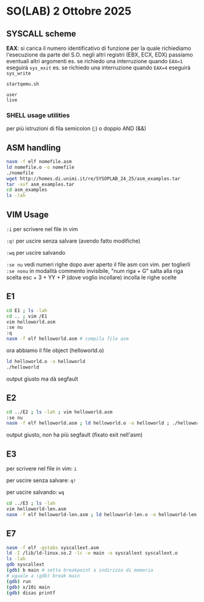 # SO(LAB) 2 Ottobre 2025

## SYSCALL scheme
**EAX**: si carica il numero identificativo di funzione per la quale richiediamo l'esecuzione da parte del S.O.
negli altri registri (EBX, ECX, EDX) passiamo eventuali altri argomenti
es. se richiedo una interruzione quando `EAX=1` eseguirà `sys_exit`
es. se richiedo una interruzione quando `EAX=4` eseguirà `sys_write`

`startqemu.sh`
```
user
live
```

### SHELL usage utilities
per più istruzioni di fila semicolon (;) o doppio AND (&&)

## ASM handling
```bash
nasm -f elf nomefile.asm 
ld nomefile.o -o nomefile
./nomefile
wget http://homes.di.unimi.it/re/SYSOPLAB_24_25/asm_examples.tar
tar -xvf asm_examples.tar
cd asm_examples
ls -lah
```

## VIM Usage

`:i` per scrivere nel file in vim

`:q!` per uscire senza salvare (avendo fatto modifiche)

`:wq` per uscire salvando

`:se nu` vedi numeri righe dopo aver aperto il file asm con vim. per toglierli `:se nonu`
in modalità commento invisibile, "num riga + G" salta alla riga scelta
esc + 3 + YY + P (dove voglio incollare) incolla le righe scelte

## E1
```bash
cd E1 ; ls -lah 
cd .. ; vim /E1
vim helloworld.asm
:se nu
:q
nasm -f elf helloworld.asm # compila file asm
```
ora abbiamo il file object (helloworld.o)
```bash
ld helloworld.o -o helloworld
./helloworld
```
output giusto ma dà segfault

## E2
```bash
cd ../E2 ; ls -lah ; vim helloworld.asm
:se nu
nasm -f elf helloworld.asm ; ld helloworld.o -o helloworld ; ./helloworld
```
output giusto, non ha più segfault (fixato exit nell'asm)

## E3
per scrivere nel file in vim: `i`

per uscire senza salvare: `q!`

per uscire salvando: `wq`
```bash
cd ../E3 ; ls -lah
vim helloworld-len.asm
nasm -f elf helloworld-len.asm ; ld helloworld-len.o -o helloworld-len ; ./helloworld-len
```

## E7
```bash
nasm -f elf -gstabs syscallext.asm
ld -I /lib/ld-linux.so.2 -lc -e main -o syscallext syscallext.o
ls -lah
gdb syscallext
(gdb) b main # setta breakpoint a indirizzo di memoria
# uguale a (gdb) break main
(gdb) run
(gdb) x/10i main
(gdb) disas printf
```

